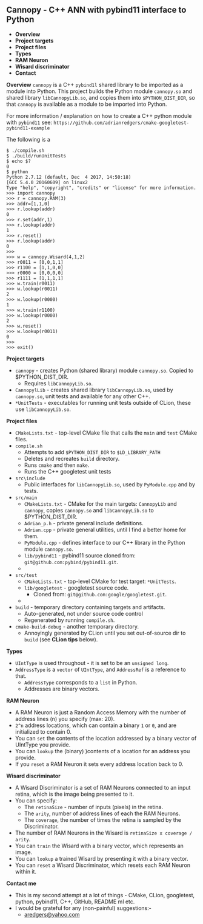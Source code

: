 Cannopy - C++ ANN with pybind11 interface to Python
-
- **Overview**
- **Project targets**
- **Project files**
- **Types**
- **RAM Neuron**
- **Wisard discriminator**
- **Contact**


**Overview**
`cannopy` is a C++ `pybind1l` shared library to be imported as a module into Python.
 This project builds the Python module `cannopy.so` and shared library `libCannopyLib.so`, and copies them into 
`$PYTHON_DIST_DIR`, so that `cannopy` is available as a module to be imported into Python.

For more information / explanation on how to create a C++ python module with `pybind11` see:
`https://github.com/adrianredgers/cmake-googletest-pybind11-example`

The following is a 
```
$ ./compile.sh
$ ./build/runUnitTests
$ echo $?
0
$ python
Python 2.7.12 (default, Dec  4 2017, 14:50:18) 
[GCC 5.4.0 20160609] on linux2
Type "help", "copyright", "credits" or "license" for more information.
>>> import cannopy
>>> r = cannopy.RAM(3)
>>> addr=[1,1,0]
>>> r.lookup(addr)
0
>>> r.set(addr,1)
>>> r.lookup(addr)
1
>>> r.reset()
>>> r.lookup(addr)
0
>>> 
>>> w = cannopy.Wisard(4,1,2)
>>> r0011 = [0,0,1,1]
>>> r1100 = [1,1,0,0]
>>> r0000 = [0,0,0,0]
>>> r1111 = [1,1,1,1]
>>> w.train(r0011)
>>> w.lookup(r0011)
2
>>> w.lookup(r0000)
1
>>> w.train(r1100)
>>> w.lookup(r0000)
2
>>> w.reset()
>>> w.lookup(r0011)
0
>>> 
>>> exit()
``` 

**Project targets**
- `cannopy` - creates Python (shared library) module `cannopy.so`. Copied to $PYTHON_DIST_DIR.
    - Requires `libCannopyLib.so`.
- `CannopylLib` - creates shared library `libCannopyLib.so`, used by `cannopy.so`, unit tests and available for any other C++.
- `*UnitTests` - executables for running unit tests outside of CLion, these use `libCannopyLib.so`. 


**Project files**
- `CMakeLists.txt` - top-level CMake file that calls the `main` and `test` CMake files.
- `compile.sh` 
    - Attempts to add `$PYTHON_DIST_DIR` to `$LD_LIBRARY_PATH`
    - Deletes and recreates `build` directory. 
    - Runs `cmake` and then `make`.
    - Runs the C++ googletest unit tests
- `src\include`
    - Public interfaces for `libCannopyLib.so`, used by `PyModule.cpp` and by tests.
- `src/main`
    - `CMakeLists.txt` - CMake for the main targets: `CannopyLib` and `cannopy`, copies `cannopy.so` and `libCannopyLib.so` to $PYTHON_DIST_DIR.
    - `Adrian_p.h` - private general include definitions.
    - `Adrian.cpp` - private general utilities, until I find a better home for them.
    - `PyModule.cpp` - defines interface to our C++ library in the Python module `cannopy.so`.
    - `lib/pybind11` - pybind11 source cloned from: `git@github.com:pybind/pybind11.git`.
    - <any other source directories> 
- `src/test`
    - `CMakeLists.txt` - top-level CMake for test target: `*UnitTests`.
    - `lib/googletest` - googletest source code.
        - Cloned from: `git@github.com:google/googletest.git`.
    - <other directories containing tests>        
- `build` - temporary directory containing targets and artifacts.
    - Auto-generated, not under source code control
    - Regenerated by running `compile.sh`.
- `cmake-build-debug` - another temporary directory.
    - Annoyingly generated by CLion until you set out-of-source dir to `build` (see **CLion tips** below).

**Types**

- `UIntType` is used throughout - it is set to be an `unsigned long`.
- `AddressType` is a `vector` of `UIntType`, and `AddressRef` is a reference to that.
    - `AddressType` corresponds to a `list` in Python.
    - Addresses are binary vectors.
    

**RAM Neuron**

- A RAM Neuron is just a Random Access Memory with the number of address lines (n) you specify (max: 20).
- `2^n` address locations, which can contain a binary `1` or `0`, and are initialized to contain 0.
- You can `set` the contents of the location addressed by a binary vector of UIntType you provide.
- You can `lookup` the (binary) )contents of a location for an address you provide.
- If you `reset` a RAM Neuron it sets every address location back to 0.

**Wisard discriminator**

- A Wisard Discriminator is a set of RAM Neurons connected to an input retina, which is the image being presented to it.
- You can specify:
    - The `retinaSize` - number of inputs (pixels) in the retina.
    - The `arity`, number of address lines of each the RAM Neurons.
    - The `coverage`, the number of times the retina is sampled by the Discriminator.
- The number of RAM Neurons in the Wisard is `retinaSize x coverage / arity`.
- You can `train` the Wisard with a binary vector, which represents an image.
- You can `lookup` a trained Wisard by presenting it with a binary vector.
- You can `reset` a Wisard Discriminator, which resets each RAM Neuron within it.
   
**Contact me**
- This is my second attempt at a lot of things - CMake, CLion, googletest, python, pybind11, C++, GitHub, README ml etc.
- I would be grateful for any (non-painful) suggestions:-
    - aredgers@yahoo.com
        

